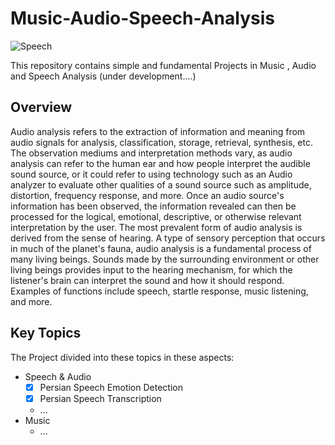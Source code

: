 # Music-Audio-Speech-Analysis
![Speech](https://github.com/Aliarcher/Music-Audio-Speech-Analysis/assets/53465519/2de3dabf-7c65-4290-bf16-5ef5762caa7b)

This repository contains simple and fundamental Projects in Music , Audio and Speech Analysis (under development....)
## Overview
Audio analysis refers to the extraction of information and meaning from audio signals for analysis, classification, storage, retrieval, synthesis, etc. The observation mediums and interpretation methods vary, as audio analysis can refer to the human ear and how people interpret the audible sound source, or it could refer to using technology such as an Audio analyzer to evaluate other qualities of a sound source such as amplitude, distortion, frequency response, and more. Once an audio source's information has been observed, the information revealed can then be processed for the logical, emotional, descriptive, or otherwise relevant interpretation by the user.
The most prevalent form of audio analysis is derived from the sense of hearing. A type of sensory perception that occurs in much of the planet's fauna, audio analysis is a fundamental process of many living beings. Sounds made by the surrounding environment or other living beings provides input to the hearing mechanism, for which the listener's brain can interpret the sound and how it should respond. Examples of functions include speech, startle response, music listening, and more.
## Key Topics
The Project divided into these topics in these aspects:
* Speech & Audio
  - [x] Persian Speech Emotion Detection
  - [x] Persian Speech Transcription
  * ...
* Music
  * ... 
